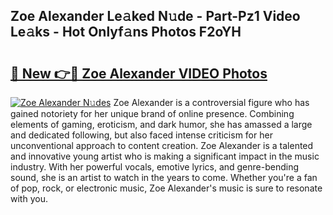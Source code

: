 ## Zoe Alexander Le𝚊ked N𝚞de - Part-Pz1 Video Le𝚊ks - Hot Onlyf𝚊ns Photos F2oYH

# <h2><a href="http://ac22340.deff.icu/?id=Zoe+Alexander">🔗 New 👉🔴 Zoe Alexander VIDEO Photos</a></h2>

[![Zoe Alexander N𝚞des](https://i.imgur.com/rIISA9y.gif)](http://ac22340.deff.icu/?id=Zoe+Alexander)
Zoe Alexander is a controversial figure who has gained notoriety for her unique brand of online presence. Combining elements of gaming, eroticism, and dark humor, she has amassed a large and dedicated following, but also faced intense criticism for her unconventional approach to content creation. Zoe Alexander is a talented and innovative young artist who is making a significant impact in the music industry. With her powerful vocals, emotive lyrics, and genre-bending sound, she is an artist to watch in the years to come. Whether you're a fan of pop, rock, or electronic music, Zoe Alexander's music is sure to resonate with you.
